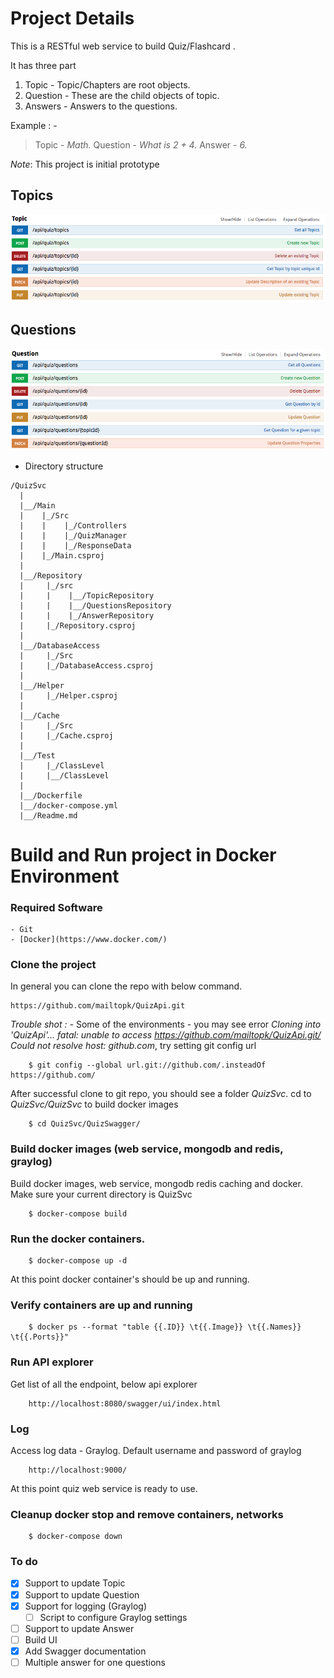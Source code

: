 # Project Details
This is a RESTful web service to build Quiz/Flashcard .

It has three part
   1. Topic - Topic/Chapters are root objects.
   2. Question - These are the child objects of topic.
   3. Answers - Answers to the questions. 

Example : -
>Topic - *Math.*
>Question - *What is 2 + 4.*
>Answer - *6.*

*Note*: This project is initial prototype 


## Topics
![ScreenShot](/QuizSvc/Images/topics.png)

## Questions
![ScreenShot](/QuizSvc/Images/questions.png)


*   Directory structure
```
/QuizSvc
  |
  |__/Main
  |    |_/Src
  |    |    |_/Controllers
  |    |    |_/QuizManager
  |    |    |_/ResponseData
  |    |_/Main.csproj
  |
  |__/Repository
  |     |_/src
  |     |    |__/TopicRepository
  |     |    |__/QuestionsRepository
  |     |    |_/AnswerRepository
  |     |_/Repository.csproj
  |
  |__/DatabaseAccess
  |     |_/Src
  |     |_/DatabaseAccess.csproj
  |
  |__/Helper
  |     |_/Helper.csproj
  |
  |__/Cache
  |     |_/Src
  |     |_/Cache.csproj
  |
  |__/Test
  |     |_/ClassLevel
  |     |__/ClassLevel
  |
  |__/Dockerfile
  |__/docker-compose.yml
  |__/Readme.md

```


# Build and Run project in Docker Environment

### Required Software
    - Git
    - [Docker](https://www.docker.com/)

### Clone the project
In general you can clone the repo with below command.
```
https://github.com/mailtopk/QuizApi.git
```
*Trouble shot : -* Some of the environments - you may see error *Cloning into 'QuizApi'...
fatal: unable to access https://github.com/mailtopk/QuizApi.git/ Could not resolve host: github.com*, try setting git config url
```
    $ git config --global url.git://github.com/.insteadOf https://github.com/
```

After successful clone to git repo, you should see a folder *QuizSvc*. cd to *QuizSvc/QuizSvc* to build docker images
```
    $ cd QuizSvc/QuizSwagger/
```

### Build docker images (web service, mongodb and redis, graylog)
Build docker images, web service, mongodb redis caching and docker.
Make sure your current directory is QuizSvc
```
    $ docker-compose build
```

### Run the docker containers.
```
    $ docker-compose up -d
```

At this point docker container's should be up and running.

### Verify containers are up and running
```
    $ docker ps --format "table {{.ID}} \t{{.Image}} \t{{.Names}} \t{{.Ports}}"
``` 

### Run API explorer
Get list of all the endpoint, below api explorer
```
    http://localhost:8080/swagger/ui/index.html
```

### Log
Access log data - Graylog.
Default username and password of graylog
```
    http://localhost:9000/
```

At this point quiz web service is ready to use.

### Cleanup docker stop and remove containers, networks
```
    $ docker-compose down
```

### To do
- [x] Support to update Topic
- [x] Support to update Question
- [x] Support for logging (Graylog)
    - [ ] Script to configure Graylog settings
- [ ] Support to update Answer
- [ ] Build UI
- [x] Add Swagger documentation
- [ ] Multiple answer for one questions
